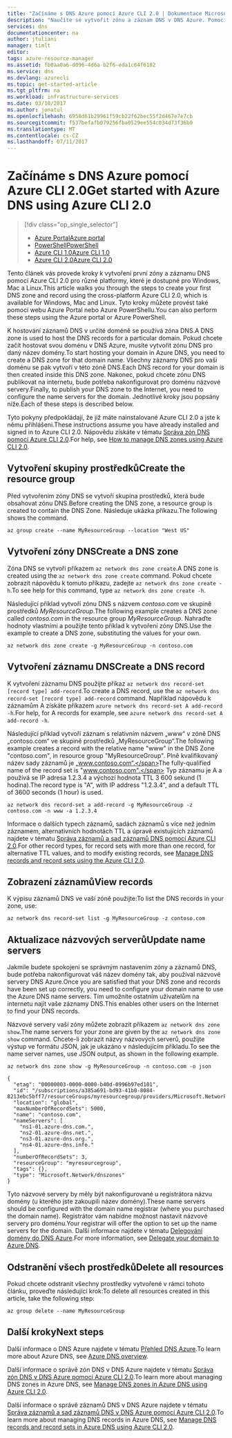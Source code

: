 ```yaml
---
title: "Začínáme s DNS Azure pomocí Azure CLI 2.0 | Dokumentace Microsoftu"
description: "Naučíte se vytvořit zónu a záznam DNS v DNS Azure. Pomocí tohoto podrobného průvodce můžete vytvořit a spravovat první zónu a záznam DNS pomocí Azure CLI 2.0."
services: dns
documentationcenter: na
author: jtuliani
manager: timlt
editor: 
tags: azure-resource-manager
ms.assetid: fb0aa0a6-d096-4d6a-b2f6-eda1c64f6182
ms.service: dns
ms.devlang: azurecli
ms.topic: get-started-article
ms.tgt_pltfrm: na
ms.workload: infrastructure-services
ms.date: 03/10/2017
ms.author: jonatul
ms.openlocfilehash: 6958d61b29961f59cb22f62bec55f2d467e7e7cb
ms.sourcegitcommit: f537befafb079256fba0529ee554c034d73f36b0
ms.translationtype: MT
ms.contentlocale: cs-CZ
ms.lasthandoff: 07/11/2017
---
```

# <a name="get-started-with-azure-dns-using-azure-cli-20"></a><span data-ttu-id="5efc7-104">Začínáme s DNS Azure pomocí Azure CLI 2.0</span><span class="sxs-lookup"><span data-stu-id="5efc7-104">Get started with Azure DNS using Azure CLI 2.0</span></span>

> [!div class="op_single_selector"]
> * [<span data-ttu-id="5efc7-105">Azure Portal</span><span class="sxs-lookup"><span data-stu-id="5efc7-105">Azure portal</span></span>](dns-getstarted-portal.md)
> * [<span data-ttu-id="5efc7-106">PowerShell</span><span class="sxs-lookup"><span data-stu-id="5efc7-106">PowerShell</span></span>](dns-getstarted-powershell.md)
> * [<span data-ttu-id="5efc7-107">Azure CLI 1.0</span><span class="sxs-lookup"><span data-stu-id="5efc7-107">Azure CLI 1.0</span></span>](dns-getstarted-cli-nodejs.md)
> * [<span data-ttu-id="5efc7-108">Azure CLI 2.0</span><span class="sxs-lookup"><span data-stu-id="5efc7-108">Azure CLI 2.0</span></span>](dns-getstarted-cli.md)

<span data-ttu-id="5efc7-109">Tento článek vás provede kroky k vytvoření první zóny a záznamu DNS pomocí Azure CLI 2.0 pro různé platformy, které je dostupné pro Windows, Mac a Linux.</span><span class="sxs-lookup"><span data-stu-id="5efc7-109">This article walks you through the steps to create your first DNS zone and record using the cross-platform Azure CLI 2.0, which is available for Windows, Mac and Linux.</span></span> <span data-ttu-id="5efc7-110">Tyto kroky můžete provést také pomocí webu Azure Portal nebo Azure PowerShellu.</span><span class="sxs-lookup"><span data-stu-id="5efc7-110">You can also perform these steps using the Azure portal or Azure PowerShell.</span></span>

<span data-ttu-id="5efc7-111">K hostování záznamů DNS v určité doméně se používá zóna DNS.</span><span class="sxs-lookup"><span data-stu-id="5efc7-111">A DNS zone is used to host the DNS records for a particular domain.</span></span> <span data-ttu-id="5efc7-112">Pokud chcete začít hostovat svou doménu v DNS Azure, musíte vytvořit zónu DNS pro daný název domény.</span><span class="sxs-lookup"><span data-stu-id="5efc7-112">To start hosting your domain in Azure DNS, you need to create a DNS zone for that domain name.</span></span> <span data-ttu-id="5efc7-113">Všechny záznamy DNS pro vaši doménu se pak vytvoří v této zóně DNS.</span><span class="sxs-lookup"><span data-stu-id="5efc7-113">Each DNS record for your domain is then created inside this DNS zone.</span></span> <span data-ttu-id="5efc7-114">Nakonec, pokud chcete zónu DNS publikovat na internetu, bude potřeba nakonfigurovat pro doménu názvové servery.</span><span class="sxs-lookup"><span data-stu-id="5efc7-114">Finally, to publish your DNS zone to the Internet, you need to configure the name servers for the domain.</span></span> <span data-ttu-id="5efc7-115">Jednotlivé kroky jsou popsány níže.</span><span class="sxs-lookup"><span data-stu-id="5efc7-115">Each of these steps is described below.</span></span>

<span data-ttu-id="5efc7-116">Tyto pokyny předpokládají, že již máte nainstalované Azure CLI 2.0 a jste k němu přihlášeni.</span><span class="sxs-lookup"><span data-stu-id="5efc7-116">These instructions assume you have already installed and signed in to Azure CLI 2.0.</span></span> <span data-ttu-id="5efc7-117">Nápovědu získáte v tématu [Správa zón DNS pomocí Azure CLI 2.0](dns-operations-dnszones-cli.md).</span><span class="sxs-lookup"><span data-stu-id="5efc7-117">For help, see [How to manage DNS zones using Azure CLI 2.0](dns-operations-dnszones-cli.md).</span></span>

## <a name="create-the-resource-group"></a><span data-ttu-id="5efc7-118">Vytvoření skupiny prostředků</span><span class="sxs-lookup"><span data-stu-id="5efc7-118">Create the resource group</span></span>

<span data-ttu-id="5efc7-119">Před vytvořením zóny DNS se vytvoří skupina prostředků, která bude obsahovat zónu DNS.</span><span class="sxs-lookup"><span data-stu-id="5efc7-119">Before creating the DNS zone, a resource group is created to contain the DNS Zone.</span></span> <span data-ttu-id="5efc7-120">Následuje ukázka příkazu.</span><span class="sxs-lookup"><span data-stu-id="5efc7-120">The following shows the command.</span></span>

```azurecli
az group create --name MyResourceGroup --location "West US"
```

## <a name="create-a-dns-zone"></a><span data-ttu-id="5efc7-121">Vytvoření zóny DNS</span><span class="sxs-lookup"><span data-stu-id="5efc7-121">Create a DNS zone</span></span>

<span data-ttu-id="5efc7-122">Zóna DNS se vytvoří příkazem `az network dns zone create`.</span><span class="sxs-lookup"><span data-stu-id="5efc7-122">A DNS zone is created using the `az network dns zone create` command.</span></span> <span data-ttu-id="5efc7-123">Pokud chcete zobrazit nápovědu k tomuto příkazu, zadejte `az network dns zone create -h`.</span><span class="sxs-lookup"><span data-stu-id="5efc7-123">To see help for this command, type `az network dns zone create -h`.</span></span>

<span data-ttu-id="5efc7-124">Následující příklad vytvoří zónu DNS s názvem *contoso.com* ve skupině prostředků *MyResourceGroup*.</span><span class="sxs-lookup"><span data-stu-id="5efc7-124">The following example creates a DNS zone called *contoso.com* in the resource group *MyResourceGroup*.</span></span> <span data-ttu-id="5efc7-125">Nahraďte hodnoty vlastními a použijte tento příklad k vytvoření zóny DNS.</span><span class="sxs-lookup"><span data-stu-id="5efc7-125">Use the example to create a DNS zone, substituting the values for your own.</span></span>

```azurecli
az network dns zone create -g MyResourceGroup -n contoso.com
```


## <a name="create-a-dns-record"></a><span data-ttu-id="5efc7-126">Vytvoření záznamu DNS</span><span class="sxs-lookup"><span data-stu-id="5efc7-126">Create a DNS record</span></span>

<span data-ttu-id="5efc7-127">K vytvoření záznamu DNS použijte příkaz `az network dns record-set [record type] add-record`.</span><span class="sxs-lookup"><span data-stu-id="5efc7-127">To create a DNS record, use the `az network dns record-set [record type] add-record` command.</span></span> <span data-ttu-id="5efc7-128">Například nápovědu k záznamům A získáte příkazem `azure network dns record-set A add-record -h`.</span><span class="sxs-lookup"><span data-stu-id="5efc7-128">For help, for A records for example, see `azure network dns record-set A add-record -h`.</span></span>

<span data-ttu-id="5efc7-129">Následující příklad vytvoří záznam s relativním názvem „www“ v zóně DNS „contoso.com“ ve skupině prostředků „MyResourceGroup“.</span><span class="sxs-lookup"><span data-stu-id="5efc7-129">The following example creates a record with the relative name "www" in the DNS Zone "contoso.com", in resource group "MyResourceGroup".</span></span> <span data-ttu-id="5efc7-130">Plně kvalifikovaný název sady záznamů je „www.contoso.com“.</span><span class="sxs-lookup"><span data-stu-id="5efc7-130">The fully-qualified name of the record set is "www.contoso.com".</span></span> <span data-ttu-id="5efc7-131">Typ záznamu je A a používá se IP adresa 1.2.3.4 a výchozí hodnota TTL 3 600 sekund (1 hodina).</span><span class="sxs-lookup"><span data-stu-id="5efc7-131">The record type is "A", with IP address "1.2.3.4", and a default TTL of 3600 seconds (1 hour) is used.</span></span>

```azurecli
az network dns record-set a add-record -g MyResourceGroup -z contoso.com -n www -a 1.2.3.4
```

<span data-ttu-id="5efc7-132">Informace o dalších typech záznamů, sadách záznamů s více než jedním záznamem, alternativních hodnotách TTL a úpravě existujících záznamů najdete v tématu [Správa záznamů a sad záznamů DNS pomocí Azure CLI 2.0](dns-operations-recordsets-cli.md).</span><span class="sxs-lookup"><span data-stu-id="5efc7-132">For other record types, for record sets with more than one record, for alternative TTL values, and to modify existing records, see [Manage DNS records and record sets using the Azure CLI 2.0](dns-operations-recordsets-cli.md).</span></span>


## <a name="view-records"></a><span data-ttu-id="5efc7-133">Zobrazení záznamů</span><span class="sxs-lookup"><span data-stu-id="5efc7-133">View records</span></span>

<span data-ttu-id="5efc7-134">K výpisu záznamů DNS ve vaší zóně použijte:</span><span class="sxs-lookup"><span data-stu-id="5efc7-134">To list the DNS records in your zone, use:</span></span>

```azurecli
az network dns record-set list -g MyResourceGroup -z contoso.com
```


## <a name="update-name-servers"></a><span data-ttu-id="5efc7-135">Aktualizace názvových serverů</span><span class="sxs-lookup"><span data-stu-id="5efc7-135">Update name servers</span></span>

<span data-ttu-id="5efc7-136">Jakmile budete spokojeni se správným nastavením zóny a záznamů DNS, bude potřeba nakonfigurovat váš název domény tak, aby používal názvové servery DNS Azure.</span><span class="sxs-lookup"><span data-stu-id="5efc7-136">Once you are satisfied that your DNS zone and records have been set up correctly, you need to configure your domain name to use the Azure DNS name servers.</span></span> <span data-ttu-id="5efc7-137">Tím umožníte ostatním uživatelům na internetu najít vaše záznamy DNS.</span><span class="sxs-lookup"><span data-stu-id="5efc7-137">This enables other users on the Internet to find your DNS records.</span></span>

<span data-ttu-id="5efc7-138">Názvové servery vaší zóny můžete zobrazit příkazem `az network dns zone show`.</span><span class="sxs-lookup"><span data-stu-id="5efc7-138">The name servers for your zone are given by the `az network dns zone show` command.</span></span> <span data-ttu-id="5efc7-139">Chcete-li zobrazit názvy názvových serverů, použijte výstup ve formátu JSON, jak je ukázáno v následujícím příkladu.</span><span class="sxs-lookup"><span data-stu-id="5efc7-139">To see the name server names, use JSON output, as shown in the following example.</span></span>

```azurecli
az network dns zone show -g MyResourceGroup -n contoso.com -o json

{
  "etag": "00000003-0000-0000-b40d-0996b97ed101",
  "id": "/subscriptions/a385a691-bd93-41b0-8084-8213ebc5bff7/resourceGroups/myresourcegroup/providers/Microsoft.Network/dnszones/contoso.com",
  "location": "global",
  "maxNumberOfRecordSets": 5000,
  "name": "contoso.com",
  "nameServers": [
    "ns1-01.azure-dns.com.",
    "ns2-01.azure-dns.net.",
    "ns3-01.azure-dns.org.",
    "ns4-01.azure-dns.info."
  ],
  "numberOfRecordSets": 3,
  "resourceGroup": "myresourcegroup",
  "tags": {},
  "type": "Microsoft.Network/dnszones"
}
```

<span data-ttu-id="5efc7-140">Tyto názvové servery by měly být nakonfigurované u registrátora názvu domény (u kterého jste zakoupili název domény).</span><span class="sxs-lookup"><span data-stu-id="5efc7-140">These name servers should be configured with the domain name registrar (where you purchased the domain name).</span></span> <span data-ttu-id="5efc7-141">Registrátor vám nabídne možnost nastavit názvové servery pro doménu.</span><span class="sxs-lookup"><span data-stu-id="5efc7-141">Your registrar will offer the option to set up the name servers for the domain.</span></span> <span data-ttu-id="5efc7-142">Další informace najdete v tématu [Delegování domény do DNS Azure](dns-domain-delegation.md).</span><span class="sxs-lookup"><span data-stu-id="5efc7-142">For more information, see [Delegate your domain to Azure DNS](dns-domain-delegation.md).</span></span>

## <a name="delete-all-resources"></a><span data-ttu-id="5efc7-143">Odstranění všech prostředků</span><span class="sxs-lookup"><span data-stu-id="5efc7-143">Delete all resources</span></span>
 
<span data-ttu-id="5efc7-144">Pokud chcete odstranit všechny prostředky vytvořené v rámci tohoto článku, proveďte následující krok:</span><span class="sxs-lookup"><span data-stu-id="5efc7-144">To delete all resources created in this article, take the following step:</span></span>

```azurecli
az group delete --name MyResourceGroup
```

## <a name="next-steps"></a><span data-ttu-id="5efc7-145">Další kroky</span><span class="sxs-lookup"><span data-stu-id="5efc7-145">Next steps</span></span>

<span data-ttu-id="5efc7-146">Další informace o DNS Azure najdete v tématu [Přehled DNS Azure](dns-overview.md).</span><span class="sxs-lookup"><span data-stu-id="5efc7-146">To learn more about Azure DNS, see [Azure DNS overview](dns-overview.md).</span></span>

<span data-ttu-id="5efc7-147">Další informace o správě zón DNS v DNS Azure najdete v tématu [Správa zón DNS v DNS Azure pomocí Azure CLI 2.0](dns-operations-dnszones-cli.md).</span><span class="sxs-lookup"><span data-stu-id="5efc7-147">To learn more about managing DNS zones in Azure DNS, see [Manage DNS zones in Azure DNS using Azure CLI 2.0](dns-operations-dnszones-cli.md).</span></span>

<span data-ttu-id="5efc7-148">Další informace o správě záznamů DNS v DNS Azure najdete v tématu [Správa záznamů a sad záznamů DNS v DNS Azure pomocí Azure CLI 2.0](dns-operations-recordsets-cli.md).</span><span class="sxs-lookup"><span data-stu-id="5efc7-148">To learn more about managing DNS records in Azure DNS, see [Manage DNS records and record sets in Azure DNS using Azure CLI 2.0](dns-operations-recordsets-cli.md).</span></span>
